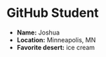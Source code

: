 # GitHub Student

* **Name:** Joshua
* **Location:** Minneapolis, MN
* **Favorite desert:** ice cream
